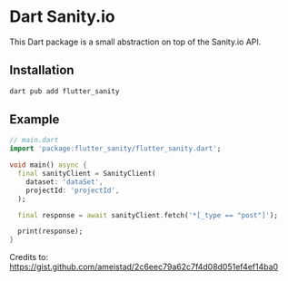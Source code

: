# Dart Sanity.io

This Dart package is a small abstraction on top of the Sanity.io API.

## Installation 

```sh
dart pub add flutter_sanity
```

## Example

```dart
// main.dart
import 'package:flutter_sanity/flutter_sanity.dart';

void main() async {
  final sanityClient = SanityClient(
    dataset: 'dataSet',
    projectId: 'projectId',
  );

  final response = await sanityClient.fetch('*[_type == "post"]');

  print(response);
}
```

Credits to: https://gist.github.com/ameistad/2c6eec79a62c7f4d08d051ef4ef14ba0